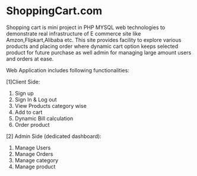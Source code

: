 # ShoppingCart.com
Shopping cart is mini project in PHP MYSQL web technologies to demonstrate real infrastructure of E commerce site like Amzon,Flipkart,Alibaba etc. This site provides facility to explore various products and placing order where dynamic cart option keeps selected product for future purchase as well admin for managing large amount users and orders at ease.


Web Application includes following functionalities:
<br>

[1]Client Side:

1) Sign up
2) Sign In & Log out
3) View Products category wise
4) Add to cart
5) Dynamic Bill calculation
6) Order product

[2] Admin Side (dedicated dashboard):

1) Manage Users
2) Manage Orders
3) Manage category
4) Manage product
